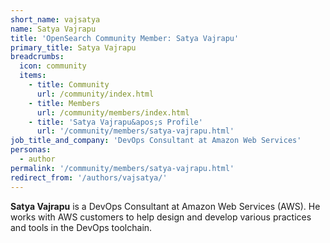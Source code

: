 ```yaml
---
short_name: vajsatya
name: Satya Vajrapu
title: 'OpenSearch Community Member: Satya Vajrapu'
primary_title: Satya Vajrapu
breadcrumbs:
  icon: community
  items:
    - title: Community
      url: /community/index.html
    - title: Members
      url: /community/members/index.html
    - title: 'Satya Vajrapu&apos;s Profile'
      url: '/community/members/satya-vajrapu.html'
job_title_and_company: 'DevOps Consultant at Amazon Web Services'
personas:
  - author
permalink: '/community/members/satya-vajrapu.html'
redirect_from: '/authors/vajsatya/'
---
```


**Satya Vajrapu** is a DevOps Consultant at Amazon Web Services (AWS). He works with AWS customers to help design and develop various practices and tools in the DevOps toolchain.
